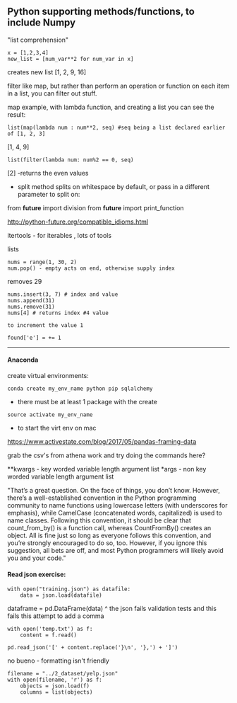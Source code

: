 ## Python supporting methods/functions, to include Numpy

"list comprehension"
```
x = [1,2,3,4]
new_list = [num_var**2 for num_var in x]
```
creates new list
[1, 2, 9, 16]

filter like map, but rather than perform an operation or function on each item in a list, you can filter out stuff.

map example, with lambda function, and creating a list you can see the result:
```
list(map(lambda num : num**2, seq) #seq being a list declared earlier of [1, 2, 3]
```
[1, 4, 9]
```
list(filter(lambda num: num%2 == 0, seq)
```
[2]
-returns the even values

- split method splits on whitespace by default, or pass in a different parameter to split on:


from __future__ import division
from __future__ import print_function

http://python-future.org/compatible_idioms.html

itertools - for iterables , lots of tools

lists
```
nums = range(1, 30, 2)
num.pop() - empty acts on end, otherwise supply index
```
removes 29
```
nums.insert(3, 7) # index and value
nums.append(31)
nums.remove(31)
nums[4] # returns index #4 value

to increment the value 1

found['e'] = += 1
```
------------------------------------------------------------------------------------
#### Anaconda

create virtual environments:
```
conda create my_env_name python pip sqlalchemy
```
- there must be at least 1 package with the create
```
source activate my_env_name
```
- to start the virt env on mac


https://www.activestate.com/blog/2017/05/pandas-framing-data

grab the csv's from athena work and try doing the commands here? 

**kwargs - key worded variable length argument list
*args - non key worded variable length argument list

"That’s a great question. On the face of things, you don’t know. However, there’s a well-established convention in the Python programming community to name functions using lowercase letters (with underscores for emphasis), while CamelCase (concatenated words, capitalized) is used to name classes. Following this convention, it should be clear that count_from_by() is a function call, whereas CountFromBy() creates an object. All is fine just so long as everyone follows this convention, and you’re strongly encouraged to do so, too. However, if you ignore this suggestion, all bets are off, and most Python programmers will likely avoid you and your code."

#### Read json exercise:
```
with open("training.json") as datafile:
    data = json.load(datafile)
```
dataframe = pd.DataFrame(data)
^ the json fails validation tests and this
fails this attempt to add a comma 
```
with open('temp.txt') as f:
    content = f.read()

pd.read_json('[' + content.replace('}\n', '},') + ']')
```
no bueno - formatting isn't friendly
```
filename = "../2_dataset/yelp.json"
with open(filename, 'r') as f:
    objects = json.load(f)
    columns = list(objects)
 ```
